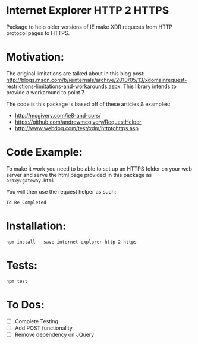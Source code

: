 Internet Explorer HTTP 2 HTTPS
=============
Package to help older versions of IE make XDR requests from HTTP protocol pages to HTTPS.

# Motivation:
The original limitations are talked about in this blog post: <http://blogs.msdn.com/b/ieinternals/archive/2010/05/13/xdomainrequest-restrictions-limitations-and-workarounds.aspx>. This library intends to provide a workaround to point 7. 

The code is this package is based off of these articles & examples:
- <http://mcgivery.com/ie8-and-cors/>
- <https://github.com/andrewmcgivery/RequestHelper>
- <http://www.webdbg.com/test/xdm/httptohttps.asp>


# Code Example:
To make it work you need to be able to set up an HTTPS folder on your web server and serve the html page provided in this package as `proxy/gateway.html`

You will then use the request helper as such:

```
To Be Completed
```

# Installation:
```
npm install --save internet-explorer-http-2-https
```

# Tests:
```
npm test
```

# To Dos:
- [ ] Complete Testing
- [ ] Add POST functionality
- [ ] Remove dependency on JQuery